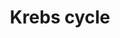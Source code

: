 ---
annotations:
- id: PW:0000026
  parent: classic metabolic pathway
  type: Pathway Ontology
  value: citric acid cycle pathway
authors:
- Anwesha
- Sbohler
- Mkutmon
description: This plant pathway represents the Krebs cycle (mitochondrion). Pyruvate
  is imported from the glycolysis (WP2862) and converted to acetyl-CoA, which enters
  the Krebs cycle by getting linked with oxaloacetic acid to form citric acid. The
  cycle produces ATP and NADH, releases CO2 and finally regenerated oxaloacetic acid.
last-edited: 2016-07-15
organisms:
- Populus trichocarpa
redirect_from:
- /index.php/Pathway:WP2863
- /instance/WP2863
- /instance/WP2863_r86962
revision: r86962
schema-jsonld:
- '@context': https://schema.org/
  '@id': https://wikipathways.github.io/pathways/WP2863.html
  '@type': Dataset
  creator:
    '@type': Organization
    name: WikiPathways
  description: This plant pathway represents the Krebs cycle (mitochondrion). Pyruvate
    is imported from the glycolysis (WP2862) and converted to acetyl-CoA, which enters
    the Krebs cycle by getting linked with oxaloacetic acid to form citric acid. The
    cycle produces ATP and NADH, releases CO2 and finally regenerated oxaloacetic
    acid.
  keywords:
  - 2-oxoglutaric acid
  - NADP MDH
  - acetyl-CoA
  - cis-aconitic acid
  - citric acid
  - fumaric acid
  - isocitric acid
  - malate
  - oxaloacetic acid
  - pyruvate
  - succinic acid
  - succinyl-CoA
  license: CC0
  name: Krebs cycle
seo: CreativeWork
title: Krebs cycle
wpid: WP2863
---